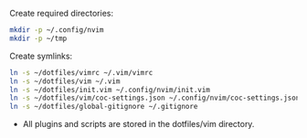 Create required directories:

```bash
mkdir -p ~/.config/nvim
mkdir -p ~/tmp
```

Create symlinks:

```bash
ln -s ~/dotfiles/vimrc ~/.vim/vimrc
ln -s ~/dotfiles/vim ~/.vim
ln -s ~/dotfiles/init.vim ~/.config/nvim/init.vim
ln -s ~/dotfiles/vim/coc-settings.json ~/.config/nvim/coc-settings.json
ln -s ~/dotfiles/global-gitignore ~/.gitignore
```

- All plugins and scripts are stored in the dotfiles/vim directory.
